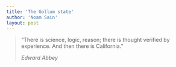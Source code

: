 ```yaml
---
title: 'The Gollum state'
author: 'Noam Sain'
layout: post
---
```


> “There is science, logic, reason; there is thought verified by experience. And then there is California.”
> 
> <cite>Edward Abbey</cite>